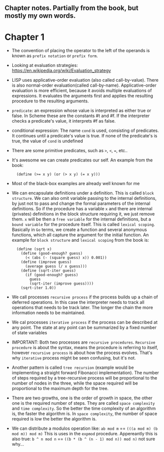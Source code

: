 Chapter notes. Partially from the book, but mostly my own words.
--

# Chapter 1

* The convention of placing the operator to the left of the operands is known
  as `prefix notation` or `prefix form`.
* Looking at evaluation strategies: https://en.wikipedia.org/wiki/Evaluation_strategy
* LISP uses applicative-order evaluation (also called call-by-value). There
  is also normal-order evaluation(called call-by-name). Applicative-order
  evaluation is more efficient, because it avoids multiple evaluations of
  expressions. It evaluates the arguments first and applies the resulting
  procedure to the resulting arguments.
* `predicate`: an expression whose value is interpreted as either true or
  false. In Scheme these are the constants #t and #f. If the interpreter checks
  a predicate's value, it interprets #f as false.
* conditional expression: The name `cond` is used, consisting of predicates. It
  continues until a predicate's value is true. If  none of the predicate's is
  true, the value of `cond` is undefined
* There are some primitive predicates, such as `>`, `<`, `=`, etc..
* It's awesome we can create predicates our self. An example from the book:

		(define (>= x y) (or (> x y) (= x y)))

* Most of the black-box examples are already well known for me
* We can encapsulate definitions under a definition. This is called `block
  structure`. We can also omit variable passing to the internal definitions, by
  just not to pass and change the formal parameters of the internal definitions.
  So if the procedure has a variable `x` and there are internal (privates)
  definitions in the block structure requiring it, we just remove them. `x` will
  be then a `free variable` for the internal definitions, but a `bound variable`
  for the procedure itself. This is called `lexical scoping`. Basically in `Go`
  terms, we create a function and several anonymous functions, which all capture
  the argument for the initial function. An example for `block structure` and
  `lexical scoping` from the book is:

		(define (sqrt x)
		  (define (good-enough? guess)
			(< (abs (- (square guess) x)) 0.001)) 
		  (define (improve guess)
			(average guess (/ x guess))) 
		  (define (sqrt-iter guess)
			(if (good-enough? guess) 
			  guess
			  (sqrt-iter (improve guess))))
		  (sqrt-iter 1.0))

* We call processes `recursive process` if the process builds up a chain of
  deferred operations. In this case the interpreter needs to track all
  operations that needs to be track later. The longer the chain the more
  information needs to be maintained.
* We cal processes `iterative process` if the process can be described at any
  point. The state at any point can be summarized by a fixed number of state
  variables 
* IMPORTANT: Both two processes are `recursive procedures`. `Recursive
  procedure` is about the syntax, means the procedure is referring to itself,
  however `recursive process` is about how the process evolves. That's why
  `iterative` process might be seen confusing, but it's not.
* Another pattern is called `tree recursion` (example would be implementing a
  straight forward Fibonacci implementation). The number of steps required by a
  tree-recursive process will be proportional to the number of nodes in the
  three, while the space required will be proportional to the maximum depth for
  the tree.
* There are two growths, one is the order of growth in space, the other one is
  the required number of steps. They are called `space complexity` and `time
  complexity`. So the better the time complexity of an algorithm is, the faster
  the algorithm is. In `space complexity`, the number of space required is low
  the better the algorithm is.
* We can distribute a modulos operation like: `ab mod m` == `(((a mod m) (b mod m)) mod m)`
  This is uses in the `expmod` procedure. Appereantly this is also true: 
  `b ^ n mod n` == `((b * (b ^ (n - 1) mod n)) mod n)` not sure why...

